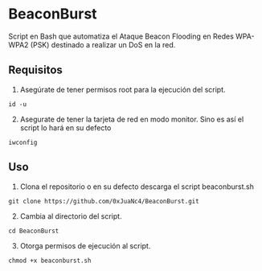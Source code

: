 # BeaconBurst
Script en Bash que automatiza el Ataque Beacon Flooding en Redes WPA-WPA2 (PSK) destinado a realizar un DoS en la red. 

## Requisitos

1. Asegúrate de tener permisos root para la ejecución del script.
```
id -u
```
2. Asegurate de tener la tarjeta de red en modo monitor. Sino es así el script lo hará en su defecto
```
iwconfig
```

## Uso

1. Clona el repositorio o en su defecto descarga el script beaconburst.sh
```
git clone https://github.com/0xJuaNc4/BeaconBurst.git
```
2. Cambia al directorio del script.
```
cd BeaconBurst
```
3. Otorga permisos de ejecución al script.
```
chmod +x beaconburst.sh
```
